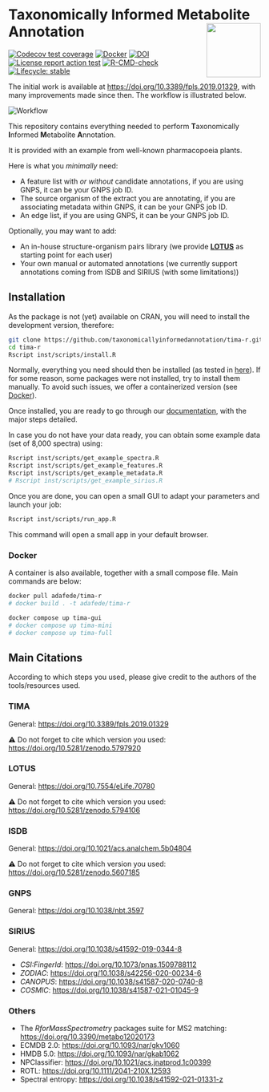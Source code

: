# Taxonomically Informed Metabolite Annotation <img src='https://raw.githubusercontent.com/taxonomicallyinformedannotation/tima-r/main/man/figures/logo.svg' align="right" height="108" />

<!-- badges: start -->
[![Codecov test coverage](https://codecov.io/gh/taxonomicallyinformedannotation/tima-r/branch/main/graph/badge.svg)](https://app.codecov.io/gh/taxonomicallyinformedannotation/tima-r?branch=main)
[![Docker](https://badgen.net/badge/icon/docker?icon=docker&label)](https://hub.docker.com/r/adafede/tima-r/)
[![DOI](https://zenodo.org/badge/DOI/10.5281/zenodo.5797920.svg)](https://doi.org/10.5281/zenodo.5797920)
[![License report action test](https://github.com/taxonomicallyinformedannotation/tima-r/actions/workflows/r-license-report.yml/badge.svg)](https://github.com/taxonomicallyinformedannotation/tima-r/actions/workflows/r-license-report.yml)
[![R-CMD-check](https://github.com/taxonomicallyinformedannotation/tima-r/workflows/R-CMD-check/badge.svg)](https://github.com/taxonomicallyinformedannotation/tima-r/actions/workflows/check-standard.yaml)
[![Lifecycle: stable](https://img.shields.io/badge/lifecycle-stable-brightgreen.svg)](https://lifecycle.r-lib.org/articles/stages.html#stable)
<!-- [![MegaLinter](https://github.com/taxonomicallyinformedannotation/tima-r/workflows/MegaLinter/badge.svg)](https://github.com/taxonomicallyinformedannotation/tima-r/actions/workflows/mega-linter.yml) -->
<!-- badges: end -->

The initial work is available at <https://doi.org/10.3389/fpls.2019.01329>, with many improvements made since then.
The workflow is illustrated below.

![Workflow](https://raw.githubusercontent.com/taxonomicallyinformedannotation/tima-r/main/man/figures/tima.svg)

This repository contains everything needed to perform **T**axonomically **I**nformed **M**etabolite **A**nnotation.

It is provided with an example from well-known pharmacopoeia plants.

Here is what you *minimally* need:

- A feature list with *or without* candidate annotations, if you are using GNPS, it can be your GNPS job ID.
- The source organism of the extract you are annotating, if you are associating metadata within GNPS, it can be your
  GNPS job ID.
- An edge list, if you are using GNPS, it can be your GNPS job ID.

Optionally, you may want to add:

- An in-house structure-organism pairs library (we provide **[LOTUS](https://lotusnprod.github.io/lotus-manuscript/)** as starting point for each user)
- Your own manual or automated annotations (we currently support annotations coming from ISDB and SIRIUS (with some limitations))

## Installation

As the package is not (yet) available on CRAN, you will need to install the development version, therefore:

```bash
git clone https://github.com/taxonomicallyinformedannotation/tima-r.git
cd tima-r
Rscript inst/scripts/install.R
```

Normally, everything you need should then be installed (as tested in [here](https://github.com/taxonomicallyinformedannotation/tima-r/actions/workflows/external-use.yaml)).
If for some reason, some packages were not installed, try to install them manually.
To avoid such issues, we offer a containerized version (see [Docker](#docker)).

Once installed, you are ready to go through our [documentation](https://taxonomicallyinformedannotation.github.io/tima-r/articles/), with the major steps detailed.

In case you do not have your data ready, you can obtain some example data (set of 8,000 spectra) using:

```bash
Rscript inst/scripts/get_example_spectra.R 
Rscript inst/scripts/get_example_features.R 
Rscript inst/scripts/get_example_metadata.R 
# Rscript inst/scripts/get_example_sirius.R
```

Once you are done, you can open a small GUI to adapt your parameters and launch your job:

```bash
Rscript inst/scripts/run_app.R
```

This command will open a small app in your default browser.

### Docker

A container is also available, together with a small compose file.
Main commands are below:

```bash
docker pull adafede/tima-r
# docker build . -t adafede/tima-r 
```

```bash
docker compose up tima-gui
# docker compose up tima-mini
# docker compose up tima-full
```


## Main Citations

According to which steps you used, please give credit to the authors of the tools/resources used.

### TIMA

General: <https://doi.org/10.3389/fpls.2019.01329>

⚠️ Do not forget to cite which version you used: <https://doi.org/10.5281/zenodo.5797920>

### LOTUS

General: <https://doi.org/10.7554/eLife.70780>

⚠️ Do not forget to cite which version you used: <https://doi.org/10.5281/zenodo.5794106>

### ISDB

General: <https://doi.org/10.1021/acs.analchem.5b04804>

⚠️ Do not forget to cite which version you used: <https://doi.org/10.5281/zenodo.5607185>

### GNPS

General: <https://doi.org/10.1038/nbt.3597>

### SIRIUS

General: <https://doi.org/10.1038/s41592-019-0344-8>

- *CSI:FingerId*: <https://doi.org/10.1073/pnas.1509788112>
- *ZODIAC*: <https://doi.org/10.1038/s42256-020-00234-6>
- *CANOPUS*: <https://doi.org/10.1038/s41587-020-0740-8>
- *COSMIC*: <https://doi.org/10.1038/s41587-021-01045-9>

### Others

- The *RforMassSpectrometry* packages suite for MS2 matching: <https://doi.org/10.3390/metabo12020173>
- ECMDB 2.0: <https://doi.org/10.1093/nar/gkv1060>
- HMDB 5.0: <https://doi.org/10.1093/nar/gkab1062>
- NPClassifier: <https://doi.org/10.1021/acs.jnatprod.1c00399>
- ROTL: <https://doi.org/10.1111/2041-210X.12593>
- Spectral entropy: <https://doi.org/10.1038/s41592-021-01331-z>

